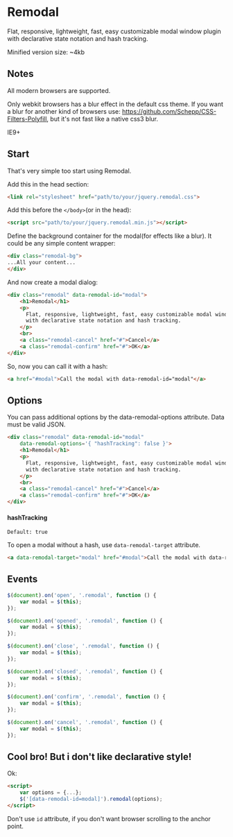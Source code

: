 Remodal
=======

Flat, responsive, lightweight, fast, easy customizable modal window plugin with declarative state notation and hash tracking.

Minified version size: ~4kb

## Notes
All modern browsers are supported.

Only webkit browsers has a blur effect in the default css theme. If you want a blur for another kind of browsers use: https://github.com/Schepp/CSS-Filters-Polyfill, but it's not fast like a native css3 blur.

IE9+

## Start

That's very simple too start using Remodal.

Add this in the head section:
```html
<link rel="stylesheet" href="path/to/your/jquery.remodal.css">
```

Add this before the `</body>`(or in the head):
```html
<script src="path/to/your/jquery.remodal.min.js"></script>
```

Define the background container for the modal(for effects like a blur). It could be any simple content wrapper:
```html
<div class="remodal-bg">
...All your content...
</div>
```

And now create a modal dialog:
```html
<div class="remodal" data-remodal-id="modal">
    <h1>Remodal</h1>
    <p>
      Flat, responsive, lightweight, fast, easy customizable modal window plugin
      with declarative state notation and hash tracking.
    </p>
    <br>
    <a class="remodal-cancel" href="#">Cancel</a>
    <a class="remodal-confirm" href="#">OK</a>
</div>
```

So, now you can call it with a hash:
```html
<a href="#modal">Call the modal with data-remodal-id="modal"</a>
```

## Options

You can pass additional options by the data-remodal-options attribute. Data must be valid JSON.
```html
<div class="remodal" data-remodal-id="modal"
    data-remodal-options='{ "hashTracking": false }'>
    <h1>Remodal</h1>
    <p>
      Flat, responsive, lightweight, fast, easy customizable modal window plugin
      with declarative state notation and hash tracking.
    </p>
    <br>
    <a class="remodal-cancel" href="#">Cancel</a>
    <a class="remodal-confirm" href="#">OK</a>
</div>
```

#### hashTracking
`Default: true`

To open a modal without a hash, use `data-remodal-target` attribute. 
```html
<a data-remodal-target="modal" href="#modal">Call the modal with data-remodal-id="modal"</a>
```

## Events

```js
$(document).on('open', '.remodal', function () {
    var modal = $(this);
});

$(document).on('opened', '.remodal', function () {
    var modal = $(this);
});

$(document).on('close', '.remodal', function () {
    var modal = $(this);
});

$(document).on('closed', '.remodal', function () {
    var modal = $(this);
});

$(document).on('confirm', '.remodal', function () {
    var modal = $(this);
});

$(document).on('cancel', '.remodal', function () {
    var modal = $(this);
});
```

## Cool bro! But i don't like declarative style!

Ok:
```html
<script>
    var options = {...};
    $('[data-remodal-id=modal]').remodal(options);
</script>
```
Don't use `id` attribute, if you don't want browser scrolling to the anchor point.
